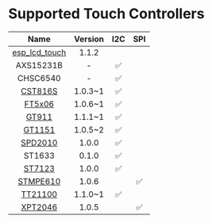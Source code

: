 # Supported Touch Controllers

|                                         **Name**                                         | **Version** | **I2C** | **SPI** |
| :--------------------------------------------------------------------------------------: | :---------: | :-----: | :-----: |
|   [esp_lcd_touch](https://components.espressif.com/components/espressif/esp_lcd_touch)   |    1.1.2    |         |         |
|                                         AXS15231B                                        |      -      |    ✅   |         |
|                                         CHSC6540                                         |      -      |    ✅   |         |
|  [CST816S](https://components.espressif.com/components/espressif/esp_lcd_touch_cst816s)  |   1.0.3~1   |    ✅   |         |
|   [FT5x06](https://components.espressif.com/components/espressif/esp_lcd_touch_ft5x06)   |   1.0.6~1   |    ✅   |         |
|    [GT911](https://components.espressif.com/components/espressif/esp_lcd_touch_gt911)    |   1.1.1~1   |    ✅   |         |
|   [GT1151](https://components.espressif.com/components/espressif/esp_lcd_touch_gt1151)   |   1.0.5~2   |    ✅   |         |
|  [SPD2010](https://components.espressif.com/components/espressif/esp_lcd_touch_spd2010)  |    1.0.0    |    ✅   |         |
|                                          ST1633                                          |    0.1.0    |    ✅   |         |
|   [ST7123](https://components.espressif.com/components/espressif/esp_lcd_touch_st7123)   |    1.0.0    |    ✅   |         |
| [STMPE610](https://components.espressif.com/components/espressif/esp_lcd_touch_stmpe610) |    1.0.6    |         |    ✅   |
|  [TT21100](https://components.espressif.com/components/espressif/esp_lcd_touch_tt21100)  |   1.1.0~1   |    ✅   |         |
|  [XPT2046](https://components.espressif.com/components/atanisoft/esp_lcd_touch_xpt2046)  |    1.0.5    |         |    ✅   |
